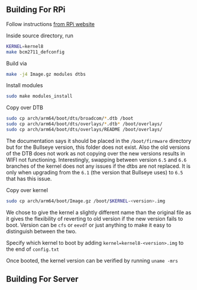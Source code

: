 ## Building For RPi
Follow instructions [from RPi website](https://www.raspberrypi.com/documentation/computers/linux_kernel.html#kernel)

Inside source directory, run
```sh
KERNEL=kernel8
make bcm2711_defconfig
```

Build via
```sh
make -j4 Image.gz modules dtbs
```

Install modules
```sh
sudo make modules_install
```

Copy over DTB
```sh
sudo cp arch/arm64/boot/dts/broadcom/*.dtb /boot
sudo cp arch/arm64/boot/dts/overlays/*.dtb* /boot/overlays/
sudo cp arch/arm64/boot/dts/overlays/README /boot/overlays/
```
The documentation says it should be placed in the `/boot/firmware`
directory but for the Bullseye version, this folder does not exist.
Also the old versions of the DTB does not work as not copying over the 
new versions results in WIFI not functioning. Interestingly, swapping between
version `6.5` and `6.6` branches of the kernel does not any issues if the dtbs
are not replaced. It is only when upgrading from the `6.1` (the version that Bullseye uses) to `6.5` that has this issue.

Copy over kernel
```sh
sudo cp arch/arm64/boot/Image.gz /boot/$KERNEL-<version>.img
```
We chose to give the kernel a slightly different name than the original file
as it gives the flexibility of reverting to old version if the new version fails
to boot. Version can be `cfs` or `eevdf` or just anything to make it easy
to distinguish between the two.

Specify which kernel to boot by adding `kernel=kernel8-<version>.img` to the
end of `config.txt`

Once booted, the kernel version can be verified by running `uname -mrs`

## Building For Server